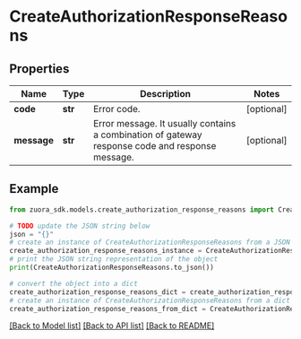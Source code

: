 # CreateAuthorizationResponseReasons


## Properties

Name | Type | Description | Notes
------------ | ------------- | ------------- | -------------
**code** | **str** | Error code.  | [optional] 
**message** | **str** | Error message. It usually contains a combination of gateway response code and response message.  | [optional] 

## Example

```python
from zuora_sdk.models.create_authorization_response_reasons import CreateAuthorizationResponseReasons

# TODO update the JSON string below
json = "{}"
# create an instance of CreateAuthorizationResponseReasons from a JSON string
create_authorization_response_reasons_instance = CreateAuthorizationResponseReasons.from_json(json)
# print the JSON string representation of the object
print(CreateAuthorizationResponseReasons.to_json())

# convert the object into a dict
create_authorization_response_reasons_dict = create_authorization_response_reasons_instance.to_dict()
# create an instance of CreateAuthorizationResponseReasons from a dict
create_authorization_response_reasons_from_dict = CreateAuthorizationResponseReasons.from_dict(create_authorization_response_reasons_dict)
```
[[Back to Model list]](../README.md#documentation-for-models) [[Back to API list]](../README.md#documentation-for-api-endpoints) [[Back to README]](../README.md)


